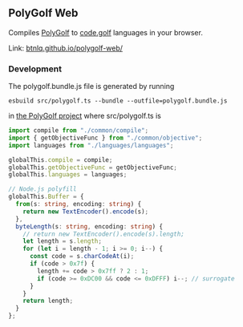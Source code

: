 ## PolyGolf Web

Compiles [PolyGolf](https://github.com/jared-hughes/polygolf) to [code.golf](https://code.golf) languages in your browser.

Link: [btnlq.github.io/polygolf-web/](https://btnlq.github.io/polygolf-web/)

### Development

The polygolf.bundle.js file is generated by running
```
esbuild src/polygolf.ts --bundle --outfile=polygolf.bundle.js
```
in [the PolyGolf project](https://github.com/jared-hughes/polygolf) where src/polygolf.ts is
```ts
import compile from "./common/compile";
import { getObjectiveFunc } from "./common/objective";
import languages from "./languages/languages";

globalThis.compile = compile;
globalThis.getObjectiveFunc = getObjectiveFunc;
globalThis.languages = languages;

// Node.js polyfill
globalThis.Buffer = {
  from(s: string, encoding: string) {
    return new TextEncoder().encode(s);
  },
  byteLength(s: string, encoding: string) {
    // return new TextEncoder().encode(s).length;
    let length = s.length;
    for (let i = length - 1; i >= 0; i--) {
      const code = s.charCodeAt(i);
      if (code > 0x7f) {
        length += code > 0x7ff ? 2 : 1;
        if (code >= 0xDC00 && code <= 0xDFFF) i--; // surrogate
      }
    }
    return length;
  }
};
```
